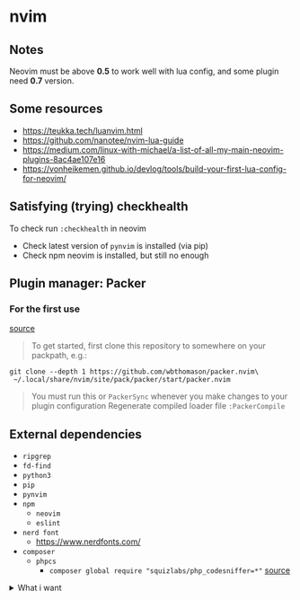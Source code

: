 # nvim

## Notes
Neovim must be above **0.5** to work well with lua config,
and some plugin need **0.7** version.

## Some resources
- https://teukka.tech/luanvim.html
- https://github.com/nanotee/nvim-lua-guide
- https://medium.com/linux-with-michael/a-list-of-all-my-main-neovim-plugins-8ac4ae107e16
- https://vonheikemen.github.io/devlog/tools/build-your-first-lua-config-for-neovim/

## Satisfying (trying) checkhealth
To check run `:checkhealth` in neovim
- Check latest version of `pynvim` is installed (via pip)
- Check npm neovim is installed, but still no enough

## Plugin manager: Packer
### For the first use
[source](https://github.com/wbthomason/packer.nvim#quickstart)

> To get started, first clone this repository to somewhere on your packpath, e.g.:
```shell
git clone --depth 1 https://github.com/wbthomason/packer.nvim\
 ~/.local/share/nvim/site/pack/packer/start/packer.nvim
```
> You must run this or `PackerSync` whenever you make changes to your plugin configuration
> Regenerate compiled loader file
> `:PackerCompile`

## External dependencies
- `ripgrep`
- `fd-find`
- `python3`
- `pip`
- `pynvim`
- `npm`
  - `neovim`
  - `eslint`
- `nerd font`
  - https://www.nerdfonts.com/
- `composer`
  - `phpcs`
    - `composer global require "squizlabs/php_codesniffer=*"`  [source](https://github.com/squizlabs/PHP_CodeSniffer#composer)

<details>
 <summary>What i want</summary>

### Maybe without plug-in
- [ ] find lua version of a vim option
- [ ] nice & robust setting for tags
- [ ] smart indentation on paste from clipboard
  - https://github.com/neovim/neovim/issues/3566
  - `]p`

### With plugin
- [ ] a nice completion please
  - No easy response, i want nice completion mainly for javascript & php.
  Php often not really supported by vim & neovim community
  - candidates:
    - coc
    - nvim-comp
  - Order suggestion:
    1. definition
    2. buffer
    3. clipboard never
- [ ] snippets
  - https://github.com/SirVer/ultisnips
  - *just a library of snippets* https://github.com/honza/vim-snippets
- [X] linter (nvim-lint)
  - for:
    - [ ] sql
    - [/] php
      - `phpcs -e *.php` Explain a standard by showing the sniffs it includes
      - `phpcs -e *.php` Explain a standard by showing the sniffs it includes
      - `phpcs -i` Show a list of installed coding standards
      - [ ] force type hint
      - [ ] force type return
      - [ ] force strict
    - [/] javascript
    - [ ] react
    - [ ] typescript
    - [ ] ruby
    - [ ] python
    - [ ] lua
    - [ ] shell
    - [ ] nginx
    - [ ] docker

### Done
- [X] spell check, FR & EN
- [X] on fresh open file, jump line of the history
- [X] mouse to click & scroll
- [X] max line length highlight
- [X] keep column width for gitsigns
- [X] barbar
  - [X] use tab instead classic buffer
  - [X] visual order cycling
  Using only buffer & no vim tab make it OK,
  but have to quit explicitly the last buffer
- [X] switch dark / light theme
- [X] succeed to put plug-in config in a separate file
- [X] pair
- [X] visual search
- [X] Visual status bar
- [X] markdown ? Not easy for code blocks
  - Finally no plug-in for markdown, the visual out of the box suit to me.
  Just add goyo, having a clear space when I'm not coding
- [X] ~~like ctrlp~~ telescope
- [X] indent setting by language
- [X] jump chunk to chunk
- [X] like vim gutter
- [X] comment quickly
- [X] surround
- [X] compile when needed
- [X] like nerdtree
- [X] map f5 to `:e!`
</details>

